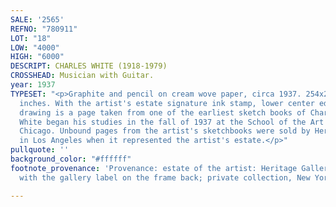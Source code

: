 ```yaml
---
SALE: '2565'
REFNO: "780911"
LOT: "18"
LOW: "4000"
HIGH: "6000"
DESCRIPT: CHARLES WHITE (1918-1979)
CROSSHEAD: Musician with Guitar.
year: 1937
TYPESET: "<p>Graphite and pencil on cream wove paper, circa 1937. 254x203 mm; 10x8
  inches. With the artist's estate signature ink stamp, lower center edge.<br><br>This
  drawing is a page taken from one of the earliest sketch books of Charles White.
  White began his studies in the fall of 1937 at the School of the Art Institute of
  Chicago. Unbound pages from the artist's sketchbooks were sold by Heritage Gallery
  in Los Angeles when it represented the artist's estate.</p>"
pullquote: ''
background_color: "#ffffff"
footnote_provenance: 'Provenance: estate of the artist: Heritage Gallery, Los Angeles,
  with the gallery label on the frame back; private collection, New York (1995).'

---
```

